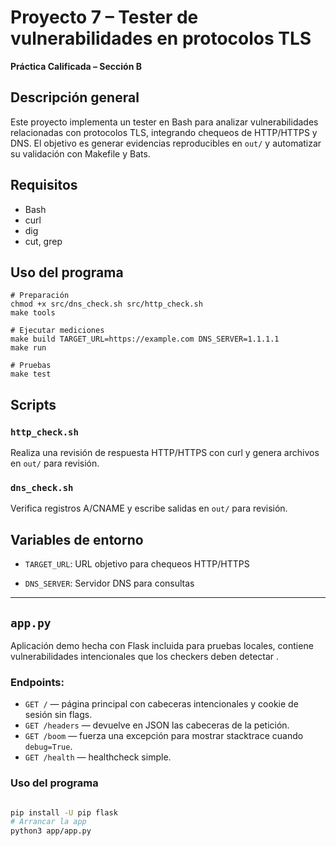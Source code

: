 # Proyecto 7 – Tester de vulnerabilidades en protocolos TLS

**Práctica Calificada – Sección B**

## Descripción general
Este proyecto implementa un tester en Bash para analizar vulnerabilidades relacionadas con protocolos TLS, integrando chequeos de HTTP/HTTPS y DNS. El objetivo es generar evidencias reproducibles en `out/` y automatizar su validación con Makefile y Bats.

## Requisitos
- Bash
- curl
- dig
- cut, grep


## Uso del programa

```
# Preparación
chmod +x src/dns_check.sh src/http_check.sh
make tools

# Ejecutar mediciones 
make build TARGET_URL=https://example.com DNS_SERVER=1.1.1.1
make run

# Pruebas 
make test
```

## Scripts

### `http_check.sh`

Realiza una revisión de respuesta HTTP/HTTPS con curl y genera archivos en `out/` para revisión.

### `dns_check.sh`

Verifica registros A/CNAME y escribe salidas en `out/` para revisión.

## Variables de entorno

- `TARGET_URL`: URL objetivo para chequeos HTTP/HTTPS

- `DNS_SERVER`: Servidor DNS para consultas

---

## `app.py`

Aplicación demo hecha con Flask incluida para pruebas locales, contiene vulnerabilidades intencionales que los checkers deben detectar .

### Endpoints:
  - `GET /` — página principal con cabeceras intencionales y cookie de sesión sin flags.
  - `GET /headers` — devuelve en JSON las cabeceras de la petición.
  - `GET /boom` — fuerza una excepción para mostrar stacktrace cuando `debug=True`.
  - `GET /health` — healthcheck simple.


### Uso del programa
```bash

pip install -U pip flask
# Arrancar la app 
python3 app/app.py
```
